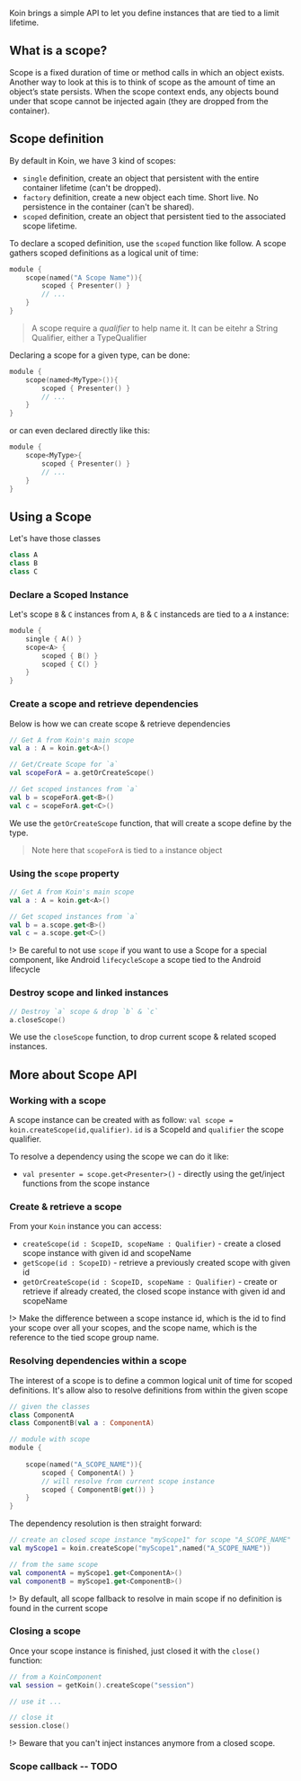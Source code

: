 
Koin brings a simple API to let you define instances that are tied to a limit lifetime.

## What is a scope?

Scope is a fixed duration of time or method calls in which an object exists.
Another way to look at this is to think of scope as the amount of time an object’s state persists.
When the scope context ends, any objects bound under that scope cannot be injected again (they are dropped from the container).

## Scope definition

By default in Koin, we have 3 kind of scopes:

- `single` definition, create an object that persistent with the entire container lifetime (can't be dropped).
- `factory` definition, create a new object each time. Short live. No persistence in the container (can't be shared).
- `scoped` definition, create an object that persistent tied to the associated scope lifetime.

To declare a scoped definition, use the `scoped` function like follow. A scope gathers scoped definitions as a logical unit of time:

```kotlin
module {
    scope(named("A Scope Name")){
        scoped { Presenter() }
        // ...
    }
}
```

> A scope require a _qualifier_ to help name it. It can be eitehr a String Qualifier, either a TypeQualifier

Declaring a scope for a given type, can be done:

```kotlin
module {
    scope(named<MyType>()){
        scoped { Presenter() }
        // ...
    }
}
```

or can even declared directly like this:

```kotlin
module {
    scope<MyType>{
        scoped { Presenter() }
        // ...
    }
}
```

## Using a Scope

Let's have those classes

```kotlin
class A
class B
class C
```

### Declare a Scoped Instance

Let's scope `B` & `C` instances from `A`, `B` & `C` instanceds are tied to a `A` instance:

```kotlin
module {
    single { A() }
    scope<A> {
        scoped { B() }
        scoped { C() }
    }
}
```

### Create a scope and retrieve dependencies

Below is how we can create scope & retrieve dependencies

```kotlin
// Get A from Koin's main scope
val a : A = koin.get<A>()

// Get/Create Scope for `a`
val scopeForA = a.getOrCreateScope()

// Get scoped instances from `a`
val b = scopeForA.get<B>()
val c = scopeForA.get<C>()
```

We use the `getOrCreateScope` function, that will create a scope define by the type.

> Note here that `scopeForA` is tied to `a` instance object

### Using the `scope` property

```kotlin
// Get A from Koin's main scope
val a : A = koin.get<A>()

// Get scoped instances from `a`
val b = a.scope.get<B>()
val c = a.scope.get<C>()
```

!> Be careful to not use `scope` if you want to use a Scope for a special component, like Android `lifecycleScope` a scope tied to the Android lifecycle

### Destroy scope and linked instances

```kotlin
// Destroy `a` scope & drop `b` & `c`
a.closeScope()
```

We use the `closeScope` function, to drop current scope & related scoped instances.

## More about Scope API

### Working with a scope

A scope instance can be created with as follow: `val scope = koin.createScope(id,qualifier)`. `id` is a ScopeId and `qualifier` the scope qualifier.

To resolve a dependency using the scope we can do it like:

* `val presenter = scope.get<Presenter>()` - directly using the get/inject functions from the scope instance

### Create & retrieve a scope

From your `Koin` instance you can access:

- `createScope(id : ScopeID, scopeName : Qualifier)` - create a closed scope instance with given id and scopeName
- `getScope(id : ScopeID)` - retrieve a previously created scope with given id
- `getOrCreateScope(id : ScopeID, scopeName : Qualifier)` - create or retrieve if already created, the closed scope instance with given id and scopeName

!> Make the difference between a scope instance id, which is the id to find your scope over all your scopes, and the scope name, which is the reference to the tied scope group name.

### Resolving dependencies within a scope

The interest of a scope is to define a common logical unit of time for scoped definitions. It's allow also to resolve definitions from within the given scope

```kotlin
// given the classes
class ComponentA
class ComponentB(val a : ComponentA)

// module with scope
module {
    
    scope(named("A_SCOPE_NAME")){
        scoped { ComponentA() }
        // will resolve from current scope instance
        scoped { ComponentB(get()) }
    }
}
```

The dependency resolution is then straight forward:

```kotlin
// create an closed scope instance "myScope1" for scope "A_SCOPE_NAME"
val myScope1 = koin.createScope("myScope1",named("A_SCOPE_NAME"))

// from the same scope
val componentA = myScope1.get<ComponentA>()
val componentB = myScope1.get<ComponentB>()
```

!> By default, all scope fallback to resolve in main scope if no definition is found in the current scope

### Closing a scope

Once your scope instance is finished, just closed it with the `close()` function:

```kotlin
// from a KoinComponent
val session = getKoin().createScope("session")

// use it ...

// close it
session.close()
```

!> Beware that you can't inject instances anymore from a closed scope.

### Scope callback -- TODO


